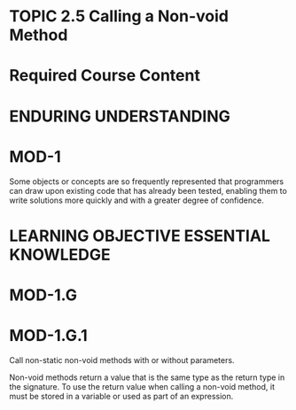 # TOPIC 2.5 Calling a Non-void Method  

# Required Course Content  

# ENDURING UNDERSTANDING  

# MOD-1  

Some objects or concepts are so frequently represented that programmers can draw upon existing code that has already been tested, enabling them to write solutions more quickly and with a greater degree of confidence.  

# LEARNING OBJECTIVE ESSENTIAL KNOWLEDGE  

# MOD-1.G  

# MOD-1.G.1  

Call non-static non-void methods with or without parameters.  

Non-void methods return a value that is the same type as the return type in the signature. To use the return value when calling a non-void method, it must be stored in a variable or used as part of an expression.